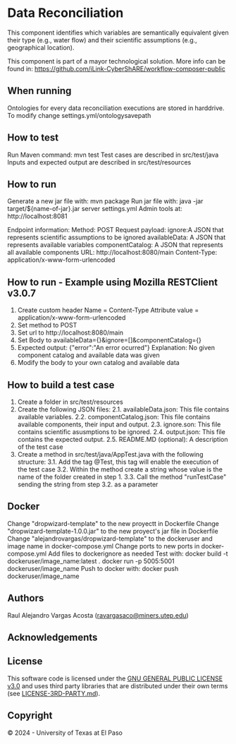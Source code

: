 # Data Reconciliation
This component identifies which variables are semantically equivalent given their type (e.g., water flow) and their scientific assumptions (e.g., geographical location).

This component is part of a mayor technological solution. More info can be found in: https://github.com/iLink-CyberShARE/workflow-composer-public

## When running
Ontologies for every data reconciliation executions are stored in harddrive. To modify change settings.yml/ontologysavepath

## How to test
Run Maven command: mvn test
Test cases are described in src/test/java
Inputs and expected output are described in src/test/resources

## How to run
Generate a new jar file with: mvn package
Run jar file with: java -jar target/${name-of-jar}.jar server settings.yml
Admin tools at: http://localhost:8081

Endpoint information:
Method: POST
Request payload:
    ignore:A JSON that represents scientific assumptions to be ignored
    availableData: A JSON that represents available variables
    componentCatalog: A JSON that represents all available components
URL: http://localhost:8080/main
Content-Type: application/x-www-form-urlencoded

## How to run - Example using Mozilla RESTClient v3.0.7
1. Create custom header
    Name = Content-Type
    Attribute value = application/x-www-form-urlencoded
2. Set method to POST
3. Set url to http://localhost:8080/main
4. Set Body to
    availableData={}&ignore=[]&componentCatalog={}
5. Expected output: {"error":"An error ocurred"}
    Explanation: No given component catalog and available data was given
6. Modify the body to your own catalog and available data

## How to build a test case
1. Create a folder in src/test/resources
2. Create the following JSON files:
    2.1. availableData.json: This file contains available variables.
    2.2. componentCatalog.json: This file contains available components, their input and output.
    2.3. ignore.son: This file contains scientific asusmptions to be ignored.
    2.4. output.json: This file contains the expected output.
    2.5. README.MD (optional): A description of the test case
3. Create a method in src/test/java/AppTest.java with the following structure:
    3.1. Add the tag @Test, this tag will enable the execution of the test case
    3.2. Within the method create a string whose value is the name of the folder created in step 1.
    3.3. Call the method "runTestCase" sending the string from step 3.2. as a parameter

## Docker
Change "dropwizard-template" to the new proyectt in Dockerfile
Change "dropwizard-template-1.0.0.jar" to the new proyect's jar file in Dockerfile
Change "alejandrovargas/dropwizard-template" to the dockeruser and image name in docker-compose.yml
Change ports to new ports in docker-compose.yml
Add files to dockerignore as needed
Test with:
    docker build -t dockeruser/image_name:latest .
    docker run -p 5005:5001 dockeruser/image_name
Push to docker with:
    docker push dockeruser/image_name

## Authors
Raul Alejandro Vargas Acosta (ravargasaco@miners.utep.edu)

## Acknowledgements

## License
This software code is licensed under the [GNU GENERAL PUBLIC LICENSE v3.0](./LICENSE) and uses third party libraries that are distributed under their own terms (see [LICENSE-3RD-PARTY.md](./LICENSE-3RD-PARTY.md)).

## Copyright
© 2024 - University of Texas at El Paso